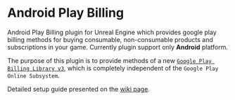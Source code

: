 # Android Play Billing
Android Play Billing plugin for Unreal Engine which provides google play billing methods for buying consumable, non-consumable products and subscriptions in your game. Currently plugin support only **Android** platform. 

The purpose of this plugin is to provide methods of a new [`Google Play Billing Library v3`](https://developer.android.com/google/play/billing), which is completely independent of the `Google Play Online Subsystem`.

Detailed setup guide presented on the [wiki page](https://github.com/kulichin/UnrealGooglePlayBilling/wiki).
